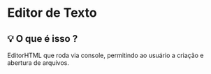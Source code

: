 # Editor de Texto
<h2> 💡 O que é isso ?</h2>
      EditorHTML que roda via console, permitindo ao usuário a criação e abertura de arquivos.

